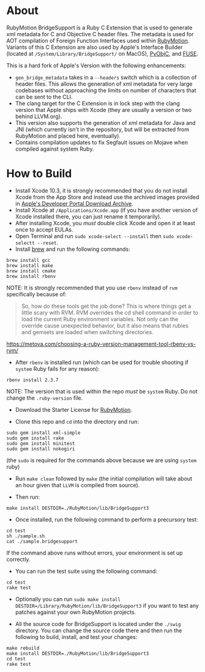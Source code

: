 # About

RubyMotion BridgeSupport is a Ruby C Extension that is used to
generate xml metadata for C and Objective C header files. The metadata
is used for AOT compilation of Foreign Function Interfaces used within
[RubyMotion]. Variants of this C Extension are also used by Apple's
Interface Builder (located at `/System/Library/BridgeSupport/` on MacOS),
[PyObjC], and [FUSE].

This is a hard fork of Apple's Version with the following
enhancements:

- `gen_bridge_metadata` takes in a `--headers` switch which is a collection
  of header files. This allows the generation of xml metadata for
  very large codebases without approaching the limits on number of
  characters that can be sent to the CLI.
- The clang target for the C Extension is in lock step with the clang
  version that Apple ships with Xcode (they are usually a version or
  two behind LLVM.org).
- This version also supports the generation of xml metadata for Java
  and JNI (which currently isn't in the repository, but will be
  extracted from RubyMotion and placed here, eventually).
- Contains compilation updates to fix Segfault issues on Mojave when
  compiled against system Ruby.

# How to Build

- Install Xcode 10.3, it is strongly recommended that you do not
  install Xcode from the App Store and instead use the archived
  images provided in [Apple's Developer Portal Download Archive].
- Install Xcode at `/Applications/Xcode.app` (if you have another
  version of Xcode installed there, you can just rename it
  temporarily).
- After installing Xcode, you _must_ double click Xcode and open it
  at least once to accept EULAs.
- Open Terminal and run `sudo xcode-select --install`
  then `sudo xcode-selectt --reset`.
- Install [brew] and run the following commands:

```
brew install gcc
brew install make
brew install cmake
brew install rbenv
```

NOTE: It is strongly recommended that you use `rbenv` instead of `rvm`
      specifically because of:

>So, how do these tools get the job done? This is where things get a
>little scary with RVM. RVM overrides the cd shell command in order to
>load the current Ruby environment variables. Not only can the
>override cause unexpected behavior, but it also means that rubies and
>gemsets are loaded when switching directories.

https://metova.com/choosing-a-ruby-version-management-tool-rbenv-vs-rvm/

- After `rbenv` is installed run (which can be used for trouble
  shooting if `system` Ruby fails for any reason):

```
rbenv install 2.3.7
```

NOTE: The version that is used within the repo _must_ be `system`
Ruby. Do not change the `.ruby-version` file.

- Download the Starter License for [RubyMotion].

- Clone this repo and `cd` into the directory and run:

```
sudo gem install xml-simple
sudo gem install rake
sudo gem install minitest
sudo gem install nokogiri
```

(the `sudo` is required for the commands above because we are using `system` ruby)

- Run `make clean` followed by `make` (the initial compilation will take about an hour given
  that `LLVM` is compiled from source).

- Then run:

```
make install DESTDIR=./RubyMotion/lib/BridgeSupport3
```

- Once installed, run the following command to perform a precursory test:

```
cd test
sh ./sample.sh
cat ./sample.bridgesupport
```

If the command above runs without errors, your environment is set up correctly.

- You can run the test suite using the following command:

```
cd test
rake test
```

- Optionally you can run `sudo make install DESTDIR=/Library/RubyMotion/lib/BridgeSupport3`
  if you want to test any patches against your own RubyMotion projects.

- All the source code for BridgeSupport is located under the `./swig`
  directory. You can change the source code there and then run the
  following to build, install, and test your changes:

```
make rebuild
make install DESTDIR=./RubyMotion/lib/BridgeSupport3
cd test
rake test
```

[RubyMotion]: http://rubymotion.com
[PyObjC]: https://pyobjc.readthedocs.io/en/latest/index.html
[FUSE]: https://osxfuse.github.io/
[Apple's Developer Portal Download Archive]: http://developer.apple.com/downloads
[brew]: http://brew.sh
